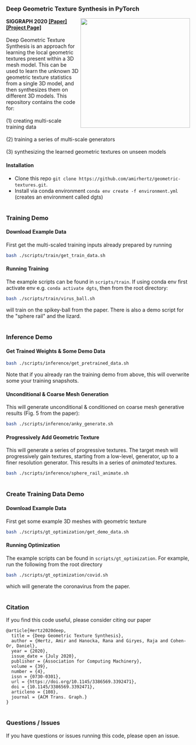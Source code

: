 

### Deep Geometric Texture Synthesis in PyTorch
<img src='https://drive.google.com/uc?export=view&id=1t6WvvyvyZD3_A3XE_mumPBxS1RuJGyue' align="right" width=300>
<b>SIGGRAPH 2020 <a href="https://arxiv.org/abs/2007.00074" target="_blank">[Paper]</a> <a href="https://ranahanocka.github.io/geometric-textures/" target="_blank">[Project Page]</a></b>
<br><br>
Deep Geometric Texture Synthesis is an approach for learning the local geometric textures present within a 3D mesh model. This can be used to learn the unknown 3D geometric texture statistics from a single 3D model, and then synthesizes them on different 3D models.
This repository contains the code for: 
<br><br>
(1) creating multi-scale training data 
<br><br>
(2) training a series of multi-scale generators
<br><br>
(3) synthesizing the learned geometric textures on unseen models

#### Installation
- Clone this repo `git clone https://github.com/amirhertz/geometric-textures.git`.
- Install via conda environment `conda env create -f environment.yml` (creates an environment called dgts)
#
### Training Demo

#### Download Example Data
First get the multi-scaled training inputs already prepared by running
```bash
bash ./scripts/train/get_train_data.sh
```

#### Running Training
The example scripts can be found in `scripts/train`. If using conda env first activate env e.g. `conda activate dgts`, then from the root directory:
```bash
bash ./scripts/train/virus_ball.sh
```
will train on the spikey-ball from the paper. There is also a demo script for the "sphere rail" and the lizard.
#
### Inference Demo

#### Get Trained Weights & Some Demo Data
```bash
bash ./scripts/inference/get_pretrained_data.sh
```
Note that if you already ran the training demo from above, this will overwrite some your training snapshots. 

#### Unconditional & Coarse Mesh Generation 
This will generate unconditional & conditioned on coarse mesh generative results (Fig. 5 from the paper):
```bash
bash ./scripts/inference/anky_generate.sh
```

#### Progressively Add Geometric Texture
This will generate a series of progressive textures. The target mesh will progressively gain textures, starting from a low-level, generator, up to a finer resolution generator. This results in a series of <i>animated</i> textures.
```bash
bash ./scripts/inference/sphere_rail_animate.sh
```
#
### Create Training Data Demo

#### Download Example Data
First get some example 3D meshes with geometric texture
```bash
bash ./scripts/gt_optimization/get_demo_data.sh
```

#### Running Optimization
The example scripts can be found in `scripts/gt_optimization`. For example, run the following from the root directory
```bash
bash ./scripts/gt_optimization/covid.sh
```
which will generate the coronavirus from the paper.
#
### Citation
If you find this code useful, please consider citing our paper
```
@article{Hertz2020deep,
  title = {Deep Geometric Texture Synthesis},
  author = {Hertz, Amir and Hanocka, Rana and Giryes, Raja and Cohen-Or, Daniel},
  year = {2020},
  issue_date = {July 2020}, 
  publisher = {Association for Computing Machinery}, 
  volume = {39}, 
  number = {4}, 
  issn = {0730-0301},
  url = {https://doi.org/10.1145/3386569.3392471},
  doi = {10.1145/3386569.3392471},
  articleno = {108},
  journal = {ACM Trans. Graph.} 
}
```
#
### Questions / Issues
If you have questions or issues running this code, please open an issue.
